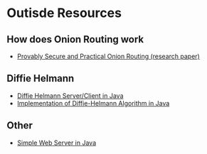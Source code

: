# Outisde Resources

## How does Onion Routing work
- [Provably Secure and Practical Onion Routing (research paper)](https://eprint.iacr.org/2011/308.pdf)

## Diffie Helmann
- [Diffie Helmann Server/Client in Java](https://www.geeksforgeeks.org/java-implementation-of-deffi-hellman-algorithm-between-client-and-server/)
- [Implementation of Diffie-Helmann Algorithm in Java](https://www.geeksforgeeks.org/implementation-diffie-hellman-algorithm/)

## Other
- [Simple Web Server in Java](https://ssaurel.medium.com/create-a-simple-http-web-server-in-java-3fc12b29d5fd)

